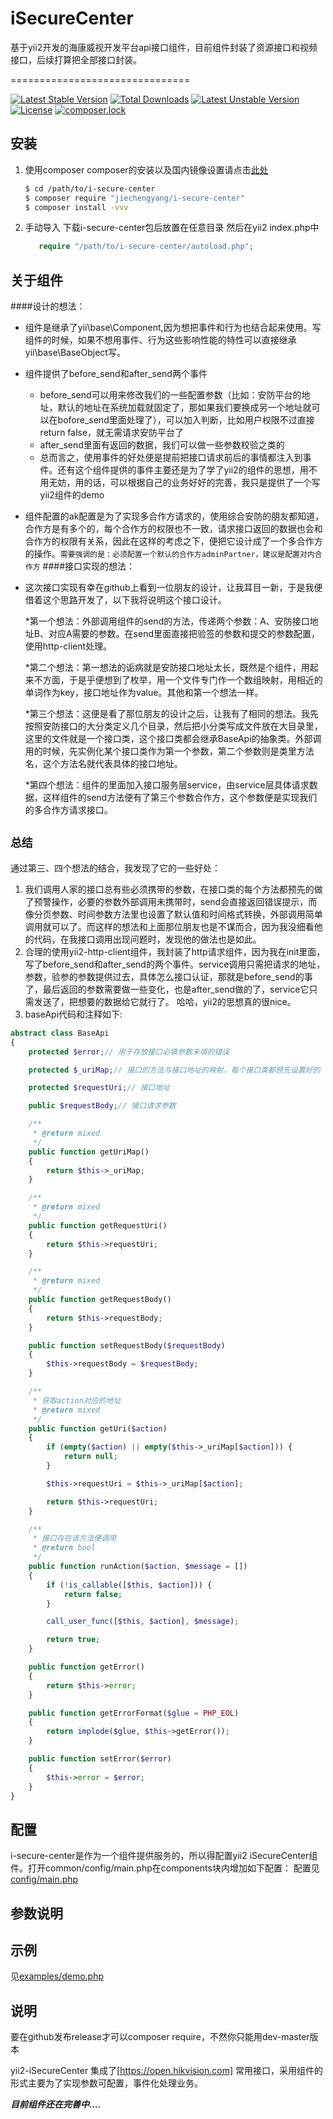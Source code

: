# iSecureCenter

基于yii2开发的海康威视开发平台api接口组件，目前组件封装了资源接口和视频接口，后续打算把全部接口封装。

===============================

[![Latest Stable Version](https://poser.pugx.org/jiechengyang/i-secure-center/v/stable)](https://packagist.org/packages/jiechengyang/i-secure-center)
[![Total Downloads](https://poser.pugx.org/jiechengyang/i-secure-center/downloads)](https://packagist.org/packages/jiechengyang/i-secure-center)
[![Latest Unstable Version](https://poser.pugx.org/jiechengyang/i-secure-center/v/unstable)](https://packagist.org/packages/jiechengyang/i-secure-center)
[![License](https://poser.pugx.org/jiechengyang/i-secure-center/license)](https://packagist.org/packages/jiechengyang/i-secure-center)
[![composer.lock](https://poser.pugx.org/jiechengyang/i-secure-center/composerlock)](https://packagist.org/packages/jiechengyang/i-secure-center)

安装
---------------
1. 使用composer
     composer的安装以及国内镜像设置请点击[此处](http://www.phpcomposer.com/)
     
     ```bash
     $ cd /path/to/i-secure-center
     $ composer require "jiechengyang/i-secure-center"
     $ composer install -vvv
     ```
2. 手动导入
    下载i-secure-center包后放置在任意目录
    然后在yii2 index.php中
    ```php
       require "/path/to/i-secure-center/autoload.php";
    ```
关于组件
-------
####设计的想法：
  * 组件是继承了yii\base\Component,因为想把事件和行为也结合起来使用。写组件的时候，如果不想用事件、行为这些影响性能的特性可以直接继承yii\base\BaseObject写。
  * 组件提供了before_send和after_send两个事件
    * before_send可以用来修改我们的一些配置参数（比如：安防平台的地址，默认的地址在系统加载就固定了，那如果我们要换成另一个地址就可以在bofore_send里面处理了），可以加入判断，比如用户权限不过直接return false，就无需请求安防平台了
    * after_send里面有返回的数据，我们可以做一些参数校验之类的
    * 总而言之，使用事件的好处便是提前把接口请求前后的事情都注入到事件。还有这个组件提供的事件主要还是为了学了yii2的组件的思想，用不用无妨，用的话，可以根据自己的业务好好的完善，我只是提供了一个写yii2组件的demo
  * 组件配置的ak配置是为了实现多合作方请求的，使用综合安防的朋友都知道，合作方是有多个的，每个合作方的权限也不一致，请求接口返回的数据也会和合作方的权限有关系，因此在这样的考虑之下，便把它设计成了一个多合作方的操作。`需要强调的是：必须配置一个默认的合作方adminPartner，建议是配置对内合作方`
####接口实现的想法：
 * 这次接口实现有幸在github上看到一位朋友的设计，让我耳目一新，于是我便借着这个思路开发了，以下我将说明这个接口设计。
 
   *第一个想法：外部调用组件的send的方法，传递两个参数：A、安防接口地址B、对应A需要的参数。在send里面直接把验签的参数和提交的参数配置，使用http-client处理。
   
   *第二个想法：第一想法的诟病就是安防接口地址太长，既然是个组件，用起来不方面，于是乎便想到了枚举，用一个文件专门作一个数组映射，用相近的单词作为key，接口地址作为value。其他和第一个想法一样。
   
   *第三个想法：这便是看了那位朋友的设计之后，让我有了相同的想法。我先按照安防接口的大分类定义几个目录，然后把小分类写成文件放在大目录里，这里的文件就是一个接口类，这个接口类都会继承BaseApi的抽象类。外部调用的时候，先实例化某个接口类作为第一个参数，第二个参数则是类里方法名，这个方法名就代表具体的接口地址。
   
   *第四个想法：组件的里面加入接口服务层service，由service层具体请求数据，这样组件的send方法便有了第三个参数合作方，这个参数便是实现我们的多合作方请求接口。
   
**`总结`**
-
通过第三、四个想法的结合，我发现了它的一些好处：
1. 我们调用人家的接口总有些必须携带的参数，在接口类的每个方法都预先的做了预警操作，必要的参数外部调用未携带时，send会直接返回错误提示，而像分页参数、时间参数方法里也设置了默认值和时间格式转换，外部调用简单调用就可以了。而这样的想法和上面那位朋友也是不谋而合，因为我没细看他的代码，在我接口调用出现问题时，发现他的做法也是如此。
2. 合理的使用yii2-http-client组件，我封装了http请求组件，因为我在init里面，写了before_send和after_send的两个事件。service调用只需把请求的地址，参数，验参的参数提供过去，具体怎么接口认证，那就是before_send的事了，最后返回的参数需要做一些变化，也是after_send做的了，service它只需发送了，把想要的数据给它就行了。
哈哈，yii2的思想真的很nice。
3. baseApi代码和注释如下:
```php
abstract class BaseApi
{
    protected $error;// 用于存放接口必填参数未填的错误

    protected $_uriMap;// 接口的方法与接口地址的映射，每个接口类都预先设置好的

    protected $requestUri;// 接口地址

    public $requestBody;// 接口请求参数

    /**
     * @return mixed
     */
    public function getUriMap()
    {
        return $this->_uriMap;
    }

    /**
     * @return mixed
     */
    public function getRequestUri()
    {
        return $this->requestUri;
    }

    /**
     * @return mixed
     */
    public function getRequestBody()
    {
        return $this->requestBody;
    }

    public function setRequestBody($requestBody)
    {
        $this->requestBody = $requestBody;
    }

    /**
     * 获取action对应的地址
     * @return mixed
     */
    public function getUri($action)
    {
        if (empty($action) || empty($this->_uriMap[$action])) {
            return null;
        }

        $this->requestUri = $this->_uriMap[$action];

        return $this->requestUri;
    }

    /**
     * 接口存在该方法便调用
     * @return bool
     */
    public function runAction($action, $message = [])
    {
        if (!is_callable([$this, $action])) {
            return false;
        }

        call_user_func([$this, $action], $message);

        return true;
    }

    public function getError()
    {
        return $this->error;
    }

    public function getErrorFormat($glue = PHP_EOL)
    {
        return implode($glue, $this->getError());
    }

    public function setError($error)
    {
        $this->error = $error;
    }
}
```
配置
-------------
i-secure-center是作为一个组件提供服务的，所以得配置yii2 iSecureCenter组件。打开common/config/main.php在components块内增加如下配置：
配置见[config/main.php](config/main.php)

参数说明
-------------
示例
-------------
见[examples/demo.php](examples/demo.php)


说明
-------------
要在github发布release才可以composer require，不然你只能用dev-master版本

yii2-iSecureCenter 集成了[https://open.hikvision.com]
常用接口，采用组件的形式主要为了实现参数可配置，事件化处理业务。

**_目前组件还在完善中...._**